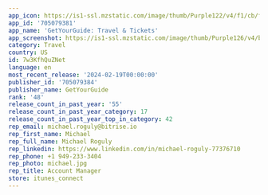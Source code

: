 ```yaml
---
app_icon: https://is1-ssl.mzstatic.com/image/thumb/Purple122/v4/f1/cb/fe/f1cbfe1d-9752-d1dd-84e2-22c9690037b8/AppIconRelease-0-0-1x_U007emarketing-0-7-0-85-220.png/1024x1024bb.png
app_id: '705079381'
app_name: 'GetYourGuide: Travel & Tickets'
app_screenshot: https://is1-ssl.mzstatic.com/image/thumb/Purple126/v4/bb/41/98/bb419806-450d-e405-946e-40841efcf9ab/61a14e39-5e98-487b-8f82-b5f1a51c70f5_01_iOS_6.5_EN.png/1242x2688bb.png
category: Travel
country: US
id: 7w3KfhQuZNet
language: en
most_recent_release: '2024-02-19T00:00:00'
publisher_id: '705079384'
publisher_name: GetYourGuide
rank: '48'
release_count_in_past_year: '55'
release_count_in_past_year_category: 17
release_count_in_past_year_top_in_category: 42
rep_email: michael.roguly@bitrise.io
rep_first_name: Michael
rep_full_name: Michael Roguly
rep_linkedin: https://www.linkedin.com/in/michael-roguly-77376710
rep_phone: +1 949-233-3404
rep_photo: michael.jpg
rep_title: Account Manager
store: itunes_connect
---
```

